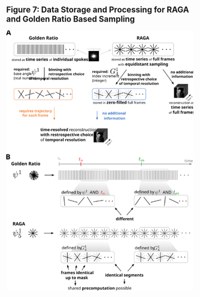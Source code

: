 ## Figure 7: Data Storage and Processing for RAGA and Golden Ratio Based Sampling

<img src="figure.svg" alt="Figure 7" width="500"/>